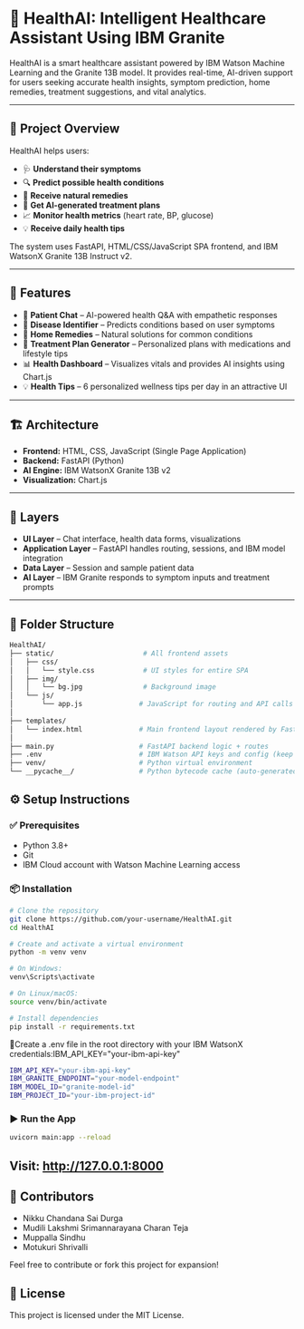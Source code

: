 # 🧠 HealthAI: Intelligent Healthcare Assistant Using IBM Granite

HealthAI is a smart healthcare assistant powered by IBM Watson Machine Learning and the Granite 13B model. It provides real-time, AI-driven support for users seeking accurate health insights, symptom prediction, home remedies, treatment suggestions, and vital analytics.

---

## 🎯 Project Overview

HealthAI helps users:

- 🩺 **Understand their symptoms**
- 🔍 **Predict possible health conditions**
- 🌿 **Receive natural remedies**
- 💊 **Get AI-generated treatment plans**
- 📈 **Monitor health metrics** (heart rate, BP, glucose)
- 💡 **Receive daily health tips**

The system uses FastAPI, HTML/CSS/JavaScript SPA frontend, and IBM WatsonX Granite 13B Instruct v2.

---

## 🧩 Features

- 💬 **Patient Chat** – AI-powered health Q&A with empathetic responses
- 🧪 **Disease Identifier** – Predicts conditions based on user symptoms
- 🌿 **Home Remedies** – Natural solutions for common conditions
- 💊 **Treatment Plan Generator** – Personalized plans with medications and lifestyle tips
- 📊 **Health Dashboard** – Visualizes vitals and provides AI insights using Chart.js
- 💡 **Health Tips** – 6 personalized wellness tips per day in an attractive UI

---

## 🏗️ Architecture

- **Frontend:** HTML, CSS, JavaScript (Single Page Application)
- **Backend:** FastAPI (Python)
- **AI Engine:** IBM WatsonX Granite 13B v2
- **Visualization:** Chart.js

---

## 🔄 Layers

- **UI Layer** – Chat interface, health data forms, visualizations
- **Application Layer** – FastAPI handles routing, sessions, and IBM model integration
- **Data Layer** – Session and sample patient data
- **AI Layer** – IBM Granite responds to symptom inputs and treatment prompts

---

## 📁 Folder Structure
```bash
HealthAI/
├── static/                      # All frontend assets
│   ├── css/
│   │   └── style.css            # UI styles for entire SPA
│   ├── img/
│   │   └── bg.jpg               # Background image
│   └── js/
│       └── app.js              # JavaScript for routing and API calls
│
├── templates/
│   └── index.html              # Main frontend layout rendered by FastAPI
│
├── main.py                     # FastAPI backend logic + routes
├── .env                        # IBM Watson API keys and config (keep secret)
├── venv/                       # Python virtual environment
└── __pycache__/                # Python bytecode cache (auto-generated)
```

## ⚙️ Setup Instructions

### ✅ Prerequisites

- Python 3.8+
- Git
- IBM Cloud account with Watson Machine Learning access

### 📦 Installation

```bash
# Clone the repository
git clone https://github.com/your-username/HealthAI.git
cd HealthAI

# Create and activate a virtual environment
python -m venv venv

# On Windows:
venv\Scripts\activate

# On Linux/macOS:
source venv/bin/activate

# Install dependencies
pip install -r requirements.txt
```

📌Create a .env file in the root directory with your IBM WatsonX credentials:IBM_API_KEY="your-ibm-api-key"
```bash
IBM_API_KEY="your-ibm-api-key"
IBM_GRANITE_ENDPOINT="your-model-endpoint"
IBM_MODEL_ID="granite-model-id"
IBM_PROJECT_ID="your-ibm-project-id"
```
### ▶️ Run the App
```bash
uvicorn main:app --reload
```
Visit: http://127.0.0.1:8000
---
## 👥 Contributors

- Nikku Chandana Sai Durga
- Mudili Lakshmi Srimannarayana Charan Teja
- Muppalla Sindhu
- Motukuri Shrivalli

Feel free to contribute or fork this project for expansion!

## 📄 License
This project is licensed under the MIT License.
